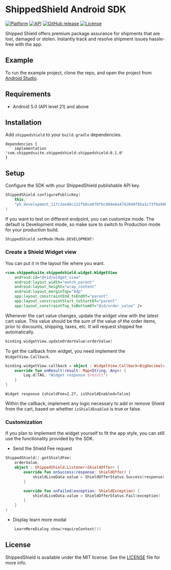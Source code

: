 # ShippedShield Android SDK

 [![Platform](https://img.shields.io/badge/platform-android-green.svg)](http://developer.android.com/index.html)
 [![API](https://img.shields.io/badge/API-21%2B-brightgreen.svg?style=flat)](https://android-arsenal.com/api?level=21)
 [![GitHub release](https://img.shields.io/github/release/InvisibleCommerce/shipped-shield-android-sdk.svg)](https://github.com/InvisibleCommerce/shipped-shield-android-sdk/releases)
 [![License](https://img.shields.io/badge/license-MIT%20License-00AAAA.svg)](https://github.com/InvisibleCommerce/shipped-shield-android-sdk/blob/main/LICENSE)

Shipped Shield offers premium package assurance for shipments that are lost, damaged or stolen. Instantly track and resolve shipment issues hassle-free with the app.

## Example

To run the example project, clone the repo, and open the project from [Android Studio](https://developer.android.com/studio).

## Requirements

* Android 5.0 (API level 21) and above

## Installation

Add `shippedshield` to your `build.gradle` dependencies.

```
dependencies {
    implementation 'com.shippedsuite.shippedshield:shippedshield:0.1.0'
}
```

## Setup

Configure the SDK with your ShippedShield publishable API key.

```kotlin
ShippedShield.configurePublicKey(
    this,
    "pk_development_117c2ee46c122fb0ce070fbc984e6a4742040f05a1c73f8a900254a1933a0112"
)
```

If you want to test on different endpoint, you can customize mode. The default is Development mode, so make sure to switch to Production mode for your production build. 

```kotlin
ShippedShield.setMode(Mode.DEVELOPMENT)
```

### Create a Shield Widget view

You can put it in the layout file where you want.

```xml
<com.shippedsuite.shippedshield.widget.WidgetView
    android:id="@+id/widget_view"
    android:layout_width="match_parent"
    android:layout_height="wrap_content"
    android:layout_marginTop="8dp"
    app:layout_constraintEnd_toEndOf="parent"
    app:layout_constraintStart_toStartOf="parent"
    app:layout_constraintTop_toBottomOf="@id/order_value" />
```

Whenever the cart value changes, update the widget view with the latest cart value. This value should be the sum of the value of the order items, prior to discounts, shipping, taxes, etc. It will request shipped fee automatically.

```kotlin
binding.widgetView.updateOrderValue(orderValue)
```

To get the callback from widget, you need implement the `WidgetView.Callback`.

```kotlin
binding.widgetView.callback = object : WidgetView.Callback<BigDecimal> {
    override fun onResult(result: Map<String, Any>) {
        Log.d(TAG, "Widget response $result")
    }
}
```

```
Widget response {shieldFee=2.27, isShieldEnabled=false}
```

Within the callback, implement any logic necessary to add or remove Shield from the cart, based on whether `isShieldEnabled` is true or false. 

### Customization

If you plan to implement the widget yourself to fit the app style, you can still use the functionality provided by the SDK.

- Send the Shield Fee request

```kotlin
ShippedShield().getShieldFee(
    orderValue,
    object : ShippedShield.Listener<ShieldOffer> {
        override fun onSuccess(response: ShieldOffer) {
            shieldLiveData.value = ShieldOfferStatus.Success(response)
        }

        override fun onFailed(exception: ShieldException) {
            shieldLiveData.value = ShieldOfferStatus.Fail(exception)
        }
    }
)
```

- Display learn more modal

```kotlin
    LearnMoreDialog.show(requireContext())
```

## License

ShippedShield is available under the MIT license. See the [LICENSE](LICENSE) file for more info.
